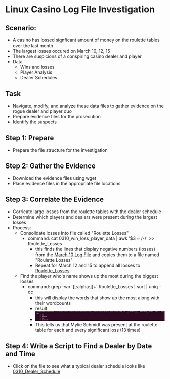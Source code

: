 # Linux Casino Log File Investigation

## Scenario: 
 * A casino has lossed signficant amount of money on the roulette tables over the last month  
 * The largest losses occured on March 10, 12, 15  
 * There are suspicions of a conspiring casino dealer and player 
 * Data
     * Wins and losses
     * Player Analysis
     * Dealer Schedules
## Task
  * Navigate, modify, and analyze these data files to gather evidence on the rogue dealer and player duo
  * Prepare evidence files for the prosecution
  * Identify the suspects


## Step 1: Prepare
 * Prepare the file structure for the investigation
## Step 2: Gather the Evidence
 * Download the evidence files using wget
 * Place evidence files in the appropriate file locations
## Step 3: Correlate the Evidence
 * Corrleate large losses from the roulette tables with the dealer schedule
 * Determine which players and dealers were present during the largest losses
 * Process:
     * Consolidate losses into file called "Roulette Losses"
        * command: cat 0310_win_loss_player_data | awk '$3 ~ /-/' >> Roulette_Losses
            * this finds the lines that display negative numbers (losses) from the [March 10 Log File](Casino-Investigation/Roulette_Loss_Investigation/Player_Analysis/Roulette_Player_WinLoss_0310/0310_win_loss_player_data) and copies them to a file named "Roulette Losses"
            *  Repeat for March 12 and 15 to append all losses to [Roulette_Losses](Casino-Investigation/Roulette_Loss_Investigation/Player_Analysis/Roulette_Losses)
    *  Find the player who's name shows up the most during the biggest losses
        *  command: grep -wo '[[:alpha:]]\+' Roulette_Losses | sort | uniq -dc
            *  this will display the words that show up the most along with their wordcounts
            *  result:
            *  ![Player_Suspect](Casino-Investigation/Screenshots/guilty_player.png)
            *   This tells us that Mylie Schmidt was present at the roulette table for each and every significant loss (13 times)
## Step 4: Write a Script to Find a Dealer by Date and Time
  * Click on the file to see what a typical dealer schedule looks like [0310_Dealer_Schedule](Casino-Investigation/Roulette_Loss_Investigation/Dealer_Analysis/Dealer_Schedules_0310)

